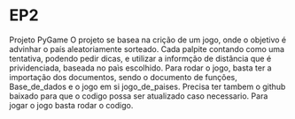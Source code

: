# EP2
Projeto PyGame
O projeto se basea na crição de um jogo, onde o objetivo é advinhar o país aleatoriamente sorteado. Cada palpite contando como uma tentativa, podendo pedir dicas, e utilizar a informção de distância que é prividenciada, baseada no paìs escolhido. 
Para rodar o jogo, basta ter a importação dos documentos, sendo o documento de funções, Base_de_dados e o jogo em si jogo_de_paises. Precisa ter tambem o github baixado para que o codigo possa ser atualizado caso necessario.
Para jogar o jogo basta rodar o codigo.
